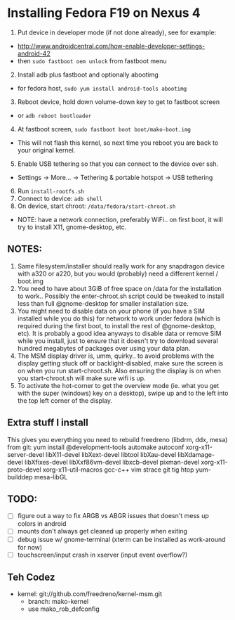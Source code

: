 # Installing Fedora F19 on Nexus 4
1. Put device in developer mode (if not done already), see for example:
  * http://www.androidcentral.com/how-enable-developer-settings-android-42
  * then `sudo fastboot oem unlock` from fastboot menu
2. Install adb plus fastboot and optionally abootimg
  * for fedora host, `sudo yum install android-tools abootimg`
3. Reboot device, hold down volume-down key to get to fastboot screen
  * or `adb reboot bootloader`
4. At fastboot screen, `sudo fastboot boot boot/mako-boot.img`
  * This will not flash this kernel, so next time you reboot you are back to your original kernel.
5. Enable USB tethering so that you can connect to the device over ssh.
  * Settings -> More... -> Tethering & portable hotspot -> USB tethering
6. Run `install-rootfs.sh`
7. Connect to device: `adb shell`
8. On device, start chroot: `/data/fedora/start-chroot.sh`
  * NOTE: have a network connection, preferably WiFi.. on first boot, it will try to install X11, gnome-desktop, etc.

## NOTES:
1. Same filesystem/installer should really work for any snapdragon device with a320 or a220, but you would (probably) need a different kernel / boot.img
2. You need to have about 3GiB of free space on /data for the installation to work.. Possibly the  enter-chroot.sh script could be tweaked to install less than full @gnome-desktop for smaller installation size.
3. You might need to disable data on your phone (if you have a SIM installed while you do this) for network to work under fedora (which is required during the first boot, to install the rest of @gnome-desktop, etc).  It is probably a good idea anyways to disable data or remove SIM while you install, just to ensure that it doesn't try to download several hundred megabytes of packages over using your data plan.
4. The MSM display driver is, umm, quirky.. to avoid problems with the display getting stuck off or backlight-disabled, make sure the screen is on when you run start-chroot.sh.  Also ensuring the display is on when you start-chroot.sh will make sure wifi is up.
5. To activate the hot-corner to get the overview mode (ie. what you get with the super (windows) key on a desktop), swipe up and to the left into the top left corner of the display.

## Extra stuff I install
This gives you everything you need to rebuild freedreno (libdrm, ddx, mesa) from git:
yum install @development-tools automake autoconf xorg-x11-server-devel libX11-devel libXext-devel libtool libXau-devel libXdamage-devel libXfixes-devel libXxf86vm-devel libxcb-devel pixman-devel xorg-x11-proto-devel xorg-x11-util-macros gcc-c++ vim strace git tig htop
yum-builddep mesa-libGL

## TODO:
- [ ] figure out a way to fix ARGB vs ABGR issues that doesn't mess up colors in android
- [ ] mounts don't always get cleaned up properly when exiting
- [ ] debug issue w/ gnome-terminal (xterm can be installed as work-around for now)
- [ ] touchscreen/input crash in xserver (input event overflow?)

## Teh Codez
* kernel: git://github.com/freedreno/kernel-msm.git
  * branch: mako-kernel
  * use mako_rob_defconfig
